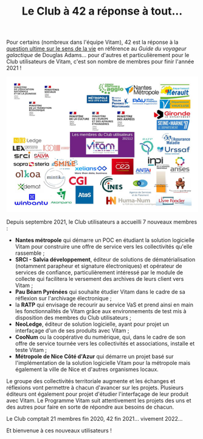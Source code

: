 ﻿---
layout: post
title: Le Club à 42 a réponse à tout...
---

Pour certains (nombreux dans l'équipe Vitam), 42 est la réponse à la [question ultime sur le sens de la vie](https://fr.wikipedia.org/wiki/La_grande_question_sur_la_vie,_l%27univers_et_le_reste) en référence au *Guide du voyageur galactique* de Douglas Adams... pour d'autres et particulièrement pour le Club utilisateurs de Vitam, c'est son nombre de membres pour finir l'année 2021 !

![Logos](/public/images/202112_utilisateurs.jpg)

Depuis septembre 2021, le Club utilisateurs a accueilli 7 nouveaux membres :
- **Nantes métropole** qui démarre un POC en étudiant la solution logicielle Vitam pour construire une offre de service vers les collectivités qu'elle rassemble ;
- **SRCI - Salvia développement**, éditeur de solutions de dématérialisation (notamment parapheur et signature électroniques) et opérateur de services de confiance, particulièrement intéressé par le module de collecte qui facilitera le versement des archives de leurs client vers Vitam ;
- **Pau Béarn Pyrénées** qui souhaite étudier Vitam dans le cadre de sa réflexion sur l'archivage électronique ;
- la **RATP** qui envisage de recourir au service VaS et prend ainsi en main les fonctionnalités de Vitam grâce aux environnements de test mis à disposition des membres du Club utilisateurs ;
- **NeoLedge**, éditeur de solution logicielle, ayant pour projet un interfaçage d'un de ses produits avec Vitam ; 
- **CooNum** ou la coopérative du numérique, qui, dans le cadre de son offre de service tournée vers les collectivités et associations, installe et teste Vitam ; 
- **Métropole de Nice Côté d'Azur** qui démarre un projet basé sur l'implémentation de la solution logicielle Vitam pour la métropole mais également la ville de Nice et d'autres organismes locaux.

Le groupe des collectivités territoriale augmente et les échanges et réflexions vont permettre à chacun d'avancer sur les projets. Plusieurs éditeurs ont également pour projet d'étudier l'interfaçage de leur produit avec Vitam. Le Programme Vitam suit attentivement les projets des uns et des autres pour faire en sorte de répondre aux besoins de chacun.

Le Club comptait 21 membres fin 2020, 42 fin 2021... vivement 2022...

Et bienvenue à ces nouveaux utilisateurs !